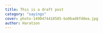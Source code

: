 ```yaml
---
title: This is a draft post
category: "sayings"
cover: photo-1490474418585-ba9bad8fd0ea.jpg
author: Haratzon
---
```


